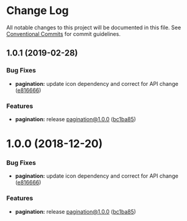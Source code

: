 # Change Log

All notable changes to this project will be documented in this file.
See [Conventional Commits](https://conventionalcommits.org) for commit guidelines.

## 1.0.1 (2019-02-28)


### Bug Fixes

* **pagination:** update icon dependency and correct for API change ([e816666](https://github.com/rei/rei-cedar/commit/e816666))


### Features

* **pagination:** release pagination@1.0.0 ([bc1ba85](https://github.com/rei/rei-cedar/commit/bc1ba85))





<a name="1.0.0"></a>
# 1.0.0 (2018-12-20)


### Bug Fixes

* **pagination:** update icon dependency and correct for API change ([e816666](https://github.com/rei/rei-cedar/commit/e816666))


### Features

* **pagination:** release pagination@1.0.0 ([bc1ba85](https://github.com/rei/rei-cedar/commit/bc1ba85))
